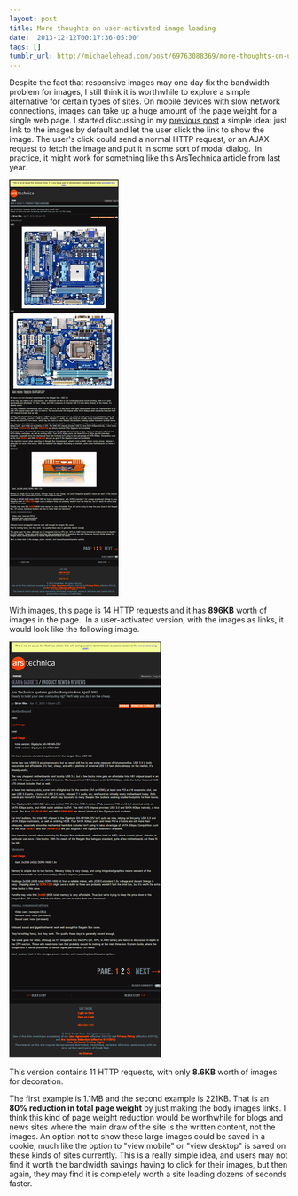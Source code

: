 ```yaml
---
layout: post
title: More thoughts on user-activated image loading
date: '2013-12-12T00:17:36-05:00'
tags: []
tumblr_url: http://michaelehead.com/post/69763088369/more-thoughts-on-user-activated-image-loading
---
```

Despite the fact that responsive images may one day fix the bandwidth problem for images, I still think it is worthwhile to explore a simple alternative for certain types of sites. On mobile devices with slow network connections, images can take up a huge amount of the page weight for a single web page. I started discussing in my [previous post](/2013/05/02/user-activated-image-loading.html) a simple idea: just link to the images by default and let the user click the link to show the image. The user's click could send a normal HTTP request, or an AJAX request to fetch the image and put it in some sort of modal dialog. 
In practice, it might work for something like this ArsTechnica article from last year. 

![ArsTechnica article screenshot with images](/images/posts/arstechnica-with-images.jpg)

With images, this page is 14 HTTP requests and it has **896KB** worth of images in the page. 
In a user-activated version, with the images as links, it would look like the following image.

![ArsTechnica article screenshot without images](/images/posts/arstechnica-no-images.jpg)


This version contains 11 HTTP requests, with only **8.6KB** worth of images for decoration. 

The first example is 1.1MB and the second example is 221KB. That is an **80% reduction in total page weight** by just making the body images links. I think this kind of page weight reduction would be worthwhile for blogs and news sites where the main draw of the site is the written content, not the images. An option not to show these large images could be saved in a cookie, much like the option to "view mobile" or "view desktop" is saved on these kinds of sites currently. This is a really simple idea, and users may not find it worth the bandwidth savings having to click for their images, but then again, they may find it is completely worth a site loading dozens of seconds faster.